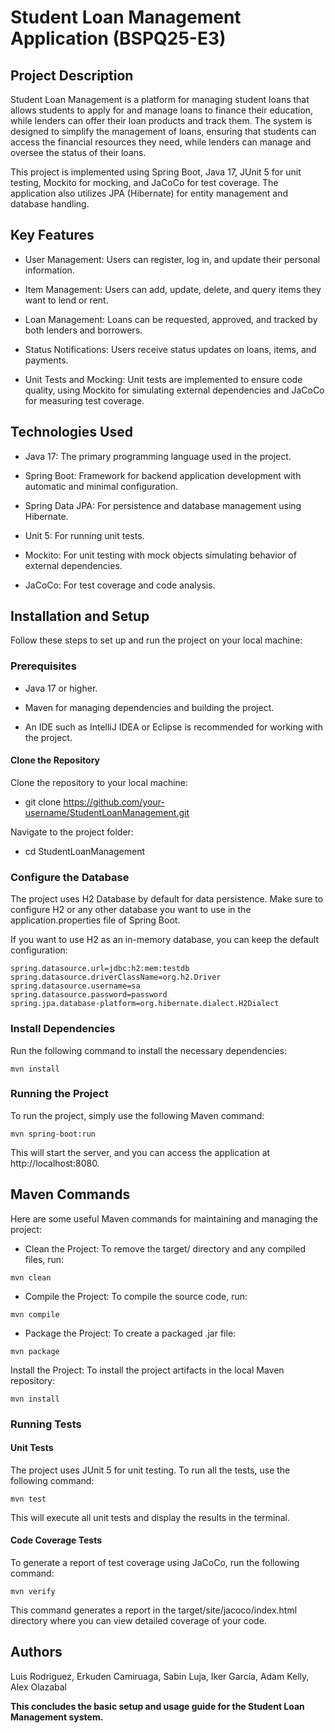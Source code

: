 # Student Loan Management Application (BSPQ25-E3)

## Project Description
Student Loan Management is a platform for managing student loans that allows students to apply for and manage loans to finance their education, while lenders can offer their loan products and track them. The system is designed to simplify the management of loans, ensuring that students can access the financial resources they need, while lenders can manage and oversee the status of their loans.

This project is implemented using Spring Boot, Java 17, JUnit 5 for unit testing, Mockito for mocking, and JaCoCo for test coverage. The application also utilizes JPA (Hibernate) for entity management and database handling.

## Key Features
- User Management: Users can register, log in, and update their personal information.

- Item Management: Users can add, update, delete, and query items they want to lend or rent.

- Loan Management: Loans can be requested, approved, and tracked by both lenders and borrowers.

- Status Notifications: Users receive status updates on loans, items, and payments.

- Unit Tests and Mocking: Unit tests are implemented to ensure code quality, using Mockito for simulating external dependencies and JaCoCo for measuring test coverage.

## Technologies Used
- Java 17: The primary programming language used in the project.

- Spring Boot: Framework for backend application development with automatic and minimal configuration.

- Spring Data JPA: For persistence and database management using Hibernate.

- Unit 5: For running unit tests.

- Mockito: For unit testing with mock objects simulating behavior of external dependencies.

- JaCoCo: For test coverage and code analysis.

## Installation and Setup
Follow these steps to set up and run the project on your local machine:

### Prerequisites
- Java 17 or higher.

- Maven for managing dependencies and building the project.

- An IDE such as IntelliJ IDEA or Eclipse is recommended for working with the project.

#### Clone the Repository
Clone the repository to your local machine:
- git clone https://github.com/your-username/StudentLoanManagement.git

Navigate to the project folder:
- cd StudentLoanManagement

### Configure the Database
The project uses H2 Database by default for data persistence. Make sure to configure H2 or any other database you want to use in the application.properties file of Spring Boot.

If you want to use H2 as an in-memory database, you can keep the default configuration:

```
spring.datasource.url=jdbc:h2:mem:testdb
spring.datasource.driverClassName=org.h2.Driver
spring.datasource.username=sa
spring.datasource.password=password
spring.jpa.database-platform=org.hibernate.dialect.H2Dialect
```
### Install Dependencies
Run the following command to install the necessary dependencies:

```
mvn install
```

### Running the Project
To run the project, simply use the following Maven command:

```
mvn spring-boot:run
```
This will start the server, and you can access the application at http://localhost:8080.

## Maven Commands
Here are some useful Maven commands for maintaining and managing the project:

- Clean the Project: To remove the target/ directory and any compiled files, run:
```
mvn clean
```

- Compile the Project: To compile the source code, run:
```
mvn compile
```

- Package the Project: To create a packaged .jar file:
```
mvn package
```

Install the Project: To install the project artifacts in the local Maven repository:
```
mvn install
```

### Running Tests
#### Unit Tests
The project uses JUnit 5 for unit testing. To run all the tests, use the following command:
```
mvn test
```

This will execute all unit tests and display the results in the terminal.

#### Code Coverage Tests
To generate a report of test coverage using JaCoCo, run the following command:
```
mvn verify
```

This command generates a report in the target/site/jacoco/index.html directory where you can view detailed coverage of your code.

## Authors

Luis Rodriguez, Erkuden Camiruaga, Sabin Luja, Iker Garcia, Adam Kelly, Alex Olazabal


**This concludes the basic setup and usage guide for the Student Loan Management system.**